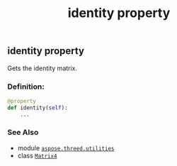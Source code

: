 ﻿---
title: identity property
second_title: Aspose.3D for Python via .NET API References
description: 
type: docs
weight: 150
url: /python-net/aspose.threed.utilities/matrix4/identity/
is_root: false
---

## identity property


Gets the identity matrix.
### Definition:
```python
@property
def identity(self):
    ...
```

### See Also
* module [`aspose.threed.utilities`](../../)
* class [`Matrix4`](/3d/python-net/aspose.threed.utilities/matrix4)
